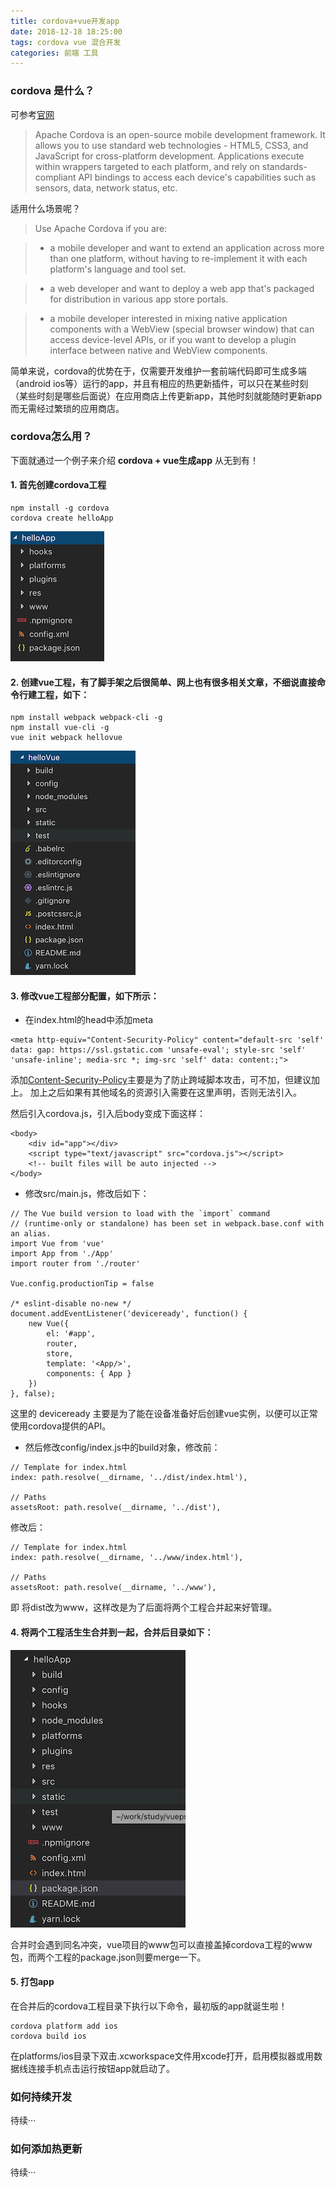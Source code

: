```yaml
---
title: cordova+vue开发app
date: 2018-12-18 18:25:00
tags: cordova vue 混合开发
categories: 前端 工具
---
```


### cordova 是什么？
可参考[官网](https://cordova.apache.org)
>Apache Cordova is an open-source mobile development framework. It allows you to use standard web technologies - HTML5, CSS3, and JavaScript for cross-platform development. Applications execute within wrappers targeted to each platform, and rely on standards-compliant API bindings to access each device's capabilities such as sensors, data, network status, etc.

适用什么场景呢？
>Use Apache Cordova if you are:

>* a mobile developer and want to extend an application across more than one platform, without having to re-implement it with each platform's language and tool set.

>* a web developer and want to deploy a web app that's packaged for distribution in various app store portals.

>* a mobile developer interested in mixing native application components with a WebView (special browser window) that can access device-level APIs, or if you want to develop a plugin interface between native and WebView components.

简单来说，cordova的优势在于，仅需要开发维护一套前端代码即可生成多端（android ios等）运行的app，并且有相应的热更新插件，可以只在某些时刻（某些时刻是哪些后面说）在应用商店上传更新app，其他时刻就能随时更新app而无需经过繁琐的应用商店。

### cordova怎么用？

下面就通过一个例子来介绍 **cordova + vue生成app** 从无到有！

#### 1. 首先创建cordova工程
```
npm install -g cordova
cordova create helloApp
```
![cordova工程目录](https://github.com/jessica1990/blog/blob/master/source/img/helloCordova.png?raw=true)
#### 2. 创建vue工程，有了脚手架之后很简单、网上也有很多相关文章，不细说直接命令行建工程，如下：
```
npm install webpack webpack-cli -g
npm install vue-cli -g
vue init webpack hellovue
```
![vue工程目录](https://github.com/jessica1990/blog/blob/master/source/img/helloVue.png?raw=true)
#### 3. 修改vue工程部分配置，如下所示：
* 在index.html的head中添加meta

```
<meta http-equiv="Content-Security-Policy" content="default-src 'self' data: gap: https://ssl.gstatic.com 'unsafe-eval'; style-src 'self' 'unsafe-inline'; media-src *; img-src 'self' data: content:;">
```
添加[Content-Security-Policy](https://developer.mozilla.org/en-US/docs/Web/HTTP/Headers/Content-Security-Policy)主要是为了防止跨域脚本攻击，可不加，但建议加上。
加上之后如果有其他域名的资源引入需要在这里声明，否则无法引入。

然后引入cordova.js，引入后body变成下面这样：

```
<body>
    <div id="app"></div>
    <script type="text/javascript" src="cordova.js"></script>
    <!-- built files will be auto injected -->
</body>
```

* 修改src/main.js，修改后如下：

```
// The Vue build version to load with the `import` command
// (runtime-only or standalone) has been set in webpack.base.conf with an alias.
import Vue from 'vue'
import App from './App'
import router from './router'

Vue.config.productionTip = false

/* eslint-disable no-new */
document.addEventListener('deviceready', function() {
  	new Vue({
		el: '#app',
		router,
		store,
		template: '<App/>',
		components: { App }
  	})
}, false);
```
这里的 deviceready 主要是为了能在设备准备好后创建vue实例，以便可以正常使用cordova提供的API。

* 然后修改config/index.js中的build对象，修改前：

```
// Template for index.html
index: path.resolve(__dirname, '../dist/index.html'),

// Paths
assetsRoot: path.resolve(__dirname, '../dist'),
```
修改后：

```
// Template for index.html
index: path.resolve(__dirname, '../www/index.html'),

// Paths
assetsRoot: path.resolve(__dirname, '../www'),
```
即 将dist改为www，这样改是为了后面将两个工程合并起来好管理。

#### 4. 将两个工程活生生合并到一起，合并后目录如下：
![合并后工程目录](https://github.com/jessica1990/blog/blob/master/source/img/helloApp.png?raw=true)

合并时会遇到同名冲突，vue项目的www包可以直接盖掉cordova工程的www包，而两个工程的package.json则要merge一下。

#### 5. 打包app
在合并后的cordova工程目录下执行以下命令，最初版的app就诞生啦！

```
cordova platform add ios
cordova build ios
```
在platforms/ios目录下双击.xcworkspace文件用xcode打开，启用模拟器或用数据线连接手机点击运行按钮app就启动了。

### 如何持续开发
待续···
### 如何添加热更新
待续···

